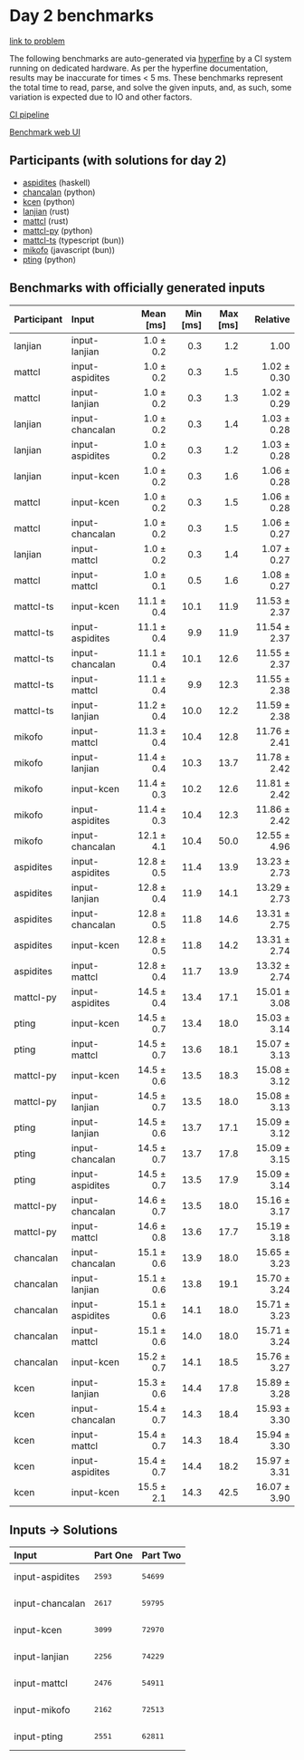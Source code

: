 # Day 2 benchmarks

[link to problem](https://adventofcode.com/2023/day/2)

The following benchmarks are auto-generated via
[hyperfine](https://github.com/sharkdp/hyperfine) by a CI system running on
dedicated hardware. As per the hyperfine documentation, results may be
inaccurate for times < 5 ms. These benchmarks represent the total time to read,
parse, and solve the given inputs, and, as such, some variation is expected due
to IO and other factors.

[CI pipeline](http://ci.papercode.net:8080/teams/main/pipelines/aoc2023)

[Benchmark web UI](https://aoc.ancalagon.black)


## Participants (with solutions for day 2)

- [aspidites](https://github.com/aspidites/aoc2023) (haskell)
- [chancalan](https://github.com/chancalan/aoc2023) (python)
- [kcen](https://github.com/kcen/aoc2023) (python)
- [lanjian](https://github.com/lanjian/aoc-2023) (rust)
- [mattcl](https://github.com/mattcl/aoc2023) (rust)
- [mattcl-py](https://github.com/mattcl/aoc2023-py) (python)
- [mattcl-ts](https://github.com/mattcl/aoc2023-js) (typescript (bun))
- [mikofo](https://github.com/mikofo/advent-of-code-2023) (javascript (bun))
- [pting](https://github.com/pting/aoc2023) (python)


## Benchmarks with officially generated inputs

| Participant | Input | Mean [ms] | Min [ms] | Max [ms] | Relative |
|:---|:---|---:|---:|---:|---:|
| lanjian | input-lanjian | 1.0 ± 0.2 | 0.3 | 1.2 | 1.00 |
| mattcl | input-aspidites | 1.0 ± 0.2 | 0.3 | 1.5 | 1.02 ± 0.30 |
| mattcl | input-lanjian | 1.0 ± 0.2 | 0.3 | 1.3 | 1.02 ± 0.29 |
| lanjian | input-chancalan | 1.0 ± 0.2 | 0.3 | 1.4 | 1.03 ± 0.28 |
| lanjian | input-aspidites | 1.0 ± 0.2 | 0.3 | 1.2 | 1.03 ± 0.28 |
| lanjian | input-kcen | 1.0 ± 0.2 | 0.3 | 1.6 | 1.06 ± 0.28 |
| mattcl | input-kcen | 1.0 ± 0.2 | 0.3 | 1.5 | 1.06 ± 0.28 |
| mattcl | input-chancalan | 1.0 ± 0.2 | 0.3 | 1.5 | 1.06 ± 0.27 |
| lanjian | input-mattcl | 1.0 ± 0.2 | 0.3 | 1.4 | 1.07 ± 0.27 |
| mattcl | input-mattcl | 1.0 ± 0.1 | 0.5 | 1.6 | 1.08 ± 0.27 |
| mattcl-ts | input-kcen | 11.1 ± 0.4 | 10.1 | 11.9 | 11.53 ± 2.37 |
| mattcl-ts | input-aspidites | 11.1 ± 0.4 | 9.9 | 11.9 | 11.54 ± 2.37 |
| mattcl-ts | input-chancalan | 11.1 ± 0.4 | 10.1 | 12.6 | 11.55 ± 2.37 |
| mattcl-ts | input-mattcl | 11.1 ± 0.4 | 9.9 | 12.3 | 11.55 ± 2.38 |
| mattcl-ts | input-lanjian | 11.2 ± 0.4 | 10.0 | 12.2 | 11.59 ± 2.38 |
| mikofo | input-mattcl | 11.3 ± 0.4 | 10.4 | 12.8 | 11.76 ± 2.41 |
| mikofo | input-lanjian | 11.4 ± 0.4 | 10.3 | 13.7 | 11.78 ± 2.42 |
| mikofo | input-kcen | 11.4 ± 0.3 | 10.2 | 12.6 | 11.81 ± 2.42 |
| mikofo | input-aspidites | 11.4 ± 0.3 | 10.4 | 12.3 | 11.86 ± 2.42 |
| mikofo | input-chancalan | 12.1 ± 4.1 | 10.4 | 50.0 | 12.55 ± 4.96 |
| aspidites | input-aspidites | 12.8 ± 0.5 | 11.4 | 13.9 | 13.23 ± 2.73 |
| aspidites | input-lanjian | 12.8 ± 0.4 | 11.9 | 14.1 | 13.29 ± 2.73 |
| aspidites | input-chancalan | 12.8 ± 0.5 | 11.8 | 14.6 | 13.31 ± 2.75 |
| aspidites | input-kcen | 12.8 ± 0.5 | 11.8 | 14.2 | 13.31 ± 2.74 |
| aspidites | input-mattcl | 12.8 ± 0.4 | 11.7 | 13.9 | 13.32 ± 2.74 |
| mattcl-py | input-aspidites | 14.5 ± 0.4 | 13.4 | 17.1 | 15.01 ± 3.08 |
| pting | input-kcen | 14.5 ± 0.7 | 13.4 | 18.0 | 15.03 ± 3.14 |
| pting | input-mattcl | 14.5 ± 0.7 | 13.6 | 18.1 | 15.07 ± 3.13 |
| mattcl-py | input-kcen | 14.5 ± 0.6 | 13.5 | 18.3 | 15.08 ± 3.12 |
| mattcl-py | input-lanjian | 14.5 ± 0.7 | 13.5 | 18.0 | 15.08 ± 3.13 |
| pting | input-lanjian | 14.5 ± 0.6 | 13.7 | 17.1 | 15.09 ± 3.12 |
| pting | input-chancalan | 14.5 ± 0.7 | 13.7 | 17.8 | 15.09 ± 3.15 |
| pting | input-aspidites | 14.5 ± 0.7 | 13.5 | 17.9 | 15.09 ± 3.14 |
| mattcl-py | input-chancalan | 14.6 ± 0.7 | 13.5 | 18.0 | 15.16 ± 3.17 |
| mattcl-py | input-mattcl | 14.6 ± 0.8 | 13.6 | 17.7 | 15.19 ± 3.18 |
| chancalan | input-chancalan | 15.1 ± 0.6 | 13.9 | 18.0 | 15.65 ± 3.23 |
| chancalan | input-lanjian | 15.1 ± 0.6 | 13.8 | 19.1 | 15.70 ± 3.24 |
| chancalan | input-aspidites | 15.1 ± 0.6 | 14.1 | 18.0 | 15.71 ± 3.23 |
| chancalan | input-mattcl | 15.1 ± 0.6 | 14.0 | 18.0 | 15.71 ± 3.24 |
| chancalan | input-kcen | 15.2 ± 0.7 | 14.1 | 18.5 | 15.76 ± 3.27 |
| kcen | input-lanjian | 15.3 ± 0.6 | 14.4 | 17.8 | 15.89 ± 3.28 |
| kcen | input-chancalan | 15.4 ± 0.7 | 14.3 | 18.4 | 15.93 ± 3.30 |
| kcen | input-mattcl | 15.4 ± 0.7 | 14.3 | 18.4 | 15.94 ± 3.30 |
| kcen | input-aspidites | 15.4 ± 0.7 | 14.4 | 18.2 | 15.97 ± 3.31 |
| kcen | input-kcen | 15.5 ± 2.1 | 14.3 | 42.5 | 16.07 ± 3.90 |


## Inputs -> Solutions

| Input | Part One | Part Two |
|:---|:---|:---|
|input-aspidites|<pre>2593</pre>|<pre>54699</pre>|
|input-chancalan|<pre>2617</pre>|<pre>59795</pre>|
|input-kcen|<pre>3099</pre>|<pre>72970</pre>|
|input-lanjian|<pre>2256</pre>|<pre>74229</pre>|
|input-mattcl|<pre>2476</pre>|<pre>54911</pre>|
|input-mikofo|<pre>2162</pre>|<pre>72513</pre>|
|input-pting|<pre>2551</pre>|<pre>62811</pre>|